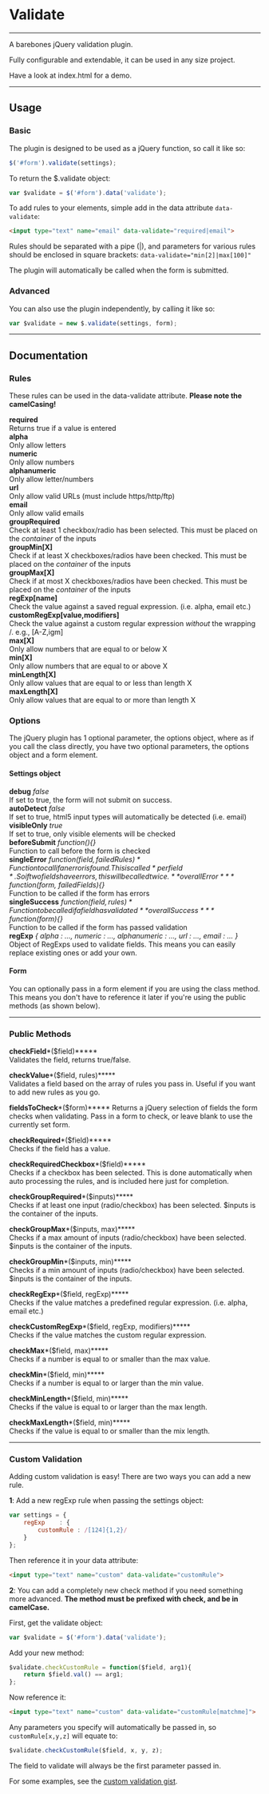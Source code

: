 # Validate

---

A barebones jQuery validation plugin.

Fully configurable and extendable, it can be used in any size project.

Have a look at index.html for a demo.

---

## Usage

### Basic

The plugin is designed to be used as a jQuery function, so call it like so:

```javascript
$('#form').validate(settings);
```

To return the $.validate object:

```javascript
var $validate = $('#form').data('validate');
```

To add rules to your elements, simple add in the data attribute `data-validate`:

```html
<input type="text" name="email" data-validate="required|email">
```

Rules should be separated with a pipe (|), and parameters for various rules should be enclosed in square brackets: `data-validate="min[2]|max[100]"`

The plugin will automatically be called when the form is submitted.

### Advanced

You can also use the plugin independently, by calling it like so:

```javascript
var $validate = new $.validate(settings, form);
```

---
## Documentation

### Rules

These rules can be used in the data-validate attribute. **Please note the camelCasing!**

**required**  
Returns true if a value is entered  
**alpha**  
Only allow letters  
**numeric**  
Only allow numbers  
**alphanumeric**  
Only allow letter/numbers  
**url**  
Only allow valid URLs (must include https/http/ftp)  
**email**  
Only allow valid emails  
**groupRequired**  
Check at least 1 checkbox/radio has been selected. This must be placed on the *container* of the inputs  
**groupMin[X]**  
Check if at least X checkboxes/radios have been checked. This must be placed on the *container* of the inputs  
**groupMax[X]**  
Check if at most X checkboxes/radios have been checked. This must be placed on the *container* of the inputs  
**regExp[name]**  
Check the value against a saved regual expression. (i.e. alpha, email etc.)  
**customRegExp[value,modifiers]**  
Check the value against a custom regular expression *without* the wrapping /. e.g., [A-Z,igm]  
**max[X]**  
Only allow numbers that are equal to or below X  
**min[X]**  
Only allow numbers that are equal to or above X  
**minLength[X]**  
Only allow values that are equal to or less than length X  
**maxLength[X]**  
Only allow values that are equal to or more than length X  

### Options

The jQuery plugin has 1 optional parameter, the options object, where as if you call the class directly, you have two optional parameters, the options object and a form element.

#### Settings object

**debug** *false*   
If set to true, the form will not submit on success.  
**autoDetect** *false*  
If set to true, html5 input types will automatically be detected (i.e. email)  
**visibleOnly** *true*  
If set to true, only visible elements will be checked  
**beforeSubmit** *function(){}*  
Function to call before the form is checked  
**singleError** *function($field, failedRules){}*  
Function to call if an error is found. This is called *per field*. So if two fields have errors, this will be called twice.  
**overallError** *function($form, failedFields){}*  
Function to be called if the form has errors  
**singleSuccess** *function($field, rules){}*  
Function to be called if a field has validated  
**overallSuccess** *function($form){}*  
Function to be called if the form has passed validation  
**regExp** *{
	alpha			: ...,
	numeric			: ...,
	alphanumeric		: ...,
	url			: ...,
	email			: ...
}*  
Object of RegExps used to validate fields. This means you can easily replace existing ones or add your own.

#### Form

You can optionally pass in a form element if you are using the class method. This means you don't have to reference it later if you're using the public methods (as shown below).

----


### Public Methods

**checkField***($field)*****  
Validates the field, returns true/false.  

**checkValue***($field, rules)*****  
Validates a field based on the array of rules you pass in. Useful if you want to add new rules as you go.  

**fieldsToCheck***($form)*****
Returns a jQuery selection of fields the form checks when validating. Pass in a form to check, or leave blank to use the currently set form.  

**checkRequired***($field)*****  
Checks if the field has a value.  

**checkRequiredCheckbox***($field)*****  
Checks if a checkbox has been selected. This is done automatically when auto processing the rules, and is included here just for completion.  

**checkGroupRequired***($inputs)*****  
Checks if at least one input (radio/checkbox) has been selected. $inputs is the container of the inputs.  

**checkGroupMax***($inputs, max)*****  
Checks if a max amount of inputs (radio/checkbox) have been selected. $inputs is the container of the inputs. 

**checkGroupMin***($inputs, min)*****  
Checks if a min amount of inputs (radio/checkbox) have been selected. $inputs is the container of the inputs.   

**checkRegExp***($field, regExp)*****  
Checks if the value matches a predefined regular expression. (i.e. alpha, email etc.)  

**checkCustomRegExp***($field, regExp, modifiers)*****  
Checks if the value matches the custom regular expression.  

**checkMax***($field, max)*****  
Checks if a number is equal to or smaller than the max value.

**checkMin***($field, min)*****  
Checks if a number is equal to or larger than the min value.

**checkMinLength***($field, min)*****  
Checks if the value is equal to or larger than the max length.

**checkMaxLength***($field, min)*****  
Checks if the value is equal to or smaller than the mix length.

---

### Custom Validation

Adding custom validation is easy! There are two ways you can add a new rule.

**1**: Add a new regExp rule when passing the settings object:

```javascript
var settings = {
    regExp    : {
        customRule : /[124]{1,2}/
    }
};
```

Then reference it in your data attribute:

```html
<input type="text" name="custom" data-validate="customRule">
```

**2**: You can add a completely new check method if you need something more advanced. **The method must be prefixed with check, and be in camelCase.**

First, get the validate object:

```javascript
var $validate = $('#form').data('validate');
```

Add your new method:

```javascript
$validate.checkCustomRule = function($field, arg1){
    return $field.val() == arg1;
};
```

Now reference it:

```html
<input type="text" name="custom" data-validate="customRule[matchme]">
```

Any parameters you specify will automatically be passed in, so `customRule[x,y,z]` will equate to:

```javascript
$validate.checkCustomRule($field, x, y, z);
```

The field to validate will always be the first parameter passed in.

For some examples, see the [custom validation gist](https://gist.github.com/3206449).